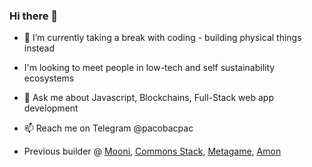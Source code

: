### Hi there 👋

- 🔭 I’m currently taking a break with coding - building physical things instead
- I'm looking to meet people in low-tech and self sustainability ecosystems
- 💬 Ask me about Javascript, Blockchains, Full-Stack web app development
- 📫 Reach me on Telegram @pacobacpac

- Previous builder @ [Mooni](https://app.mooni.tech), [Commons Stack](https://commonsstack.org), [Metagame](https://metagame.wtf/), [Amon](https://amontech.org/)
